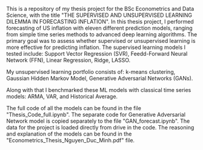 This is a repository of my thesis project for the BSc Econometrics and Data Science, with the title "THE SUPERVISED AND UNSUPERVISED LEARNING DILEMMA IN
FORECASTING INFLATION". In this thesis project, I performed forecasting of US inflation with eleven different prediction models, ranging from simple time series methods to advanced deep learning algorithms. 
The primary goal was to assess whether supervised or unsupervised learning is more effective for predicting inflation. The supervised learning models I tested include: 
Support Vector Regression (SVR),
Feedd-Forward Neural Network (FFN),
Linear Regression,
Ridge,
LASSO.

My unsupervised learning portfolio consists of:
k-means clustering, 
Gaussian Hidden Markov Model, 
Generative Adversarial Networks (GANs).

Along with that I benchmarked these ML models with classical time series models: ARMA, VAR, and Historical Average.

The full code of all the models can be found in the file "Thesis_Code_full.ipynb". The separate code for Generative Adversarial Network model is copied separately to the file "GAN_forecast.ipynb".
The data for the project is loaded directly from drive in the code. The reasoning and explanation of the models can be found in the "Econometrics_Thesis_Nguyen_Duc_Minh.pdf" file.
